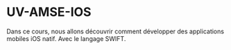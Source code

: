 # UV-AMSE-IOS
Dans ce cours, nous allons découvrir comment développer des applications mobiles iOS natif. Avec le langage SWIFT.
